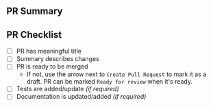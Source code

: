 <!-- Thank you for contributing to Pester! -->

## PR Summary
<!-- Please describe what your pull request fixes, or how it improves Pester.

If your pull request resolves a reported issue, please mention it by using `Fix #<issue_number>` on a new line, this will close the linked issue automatically when this PR is merged. For more info see: [Closing issues using keywords](https://help.github.com/articles/closing-issues-using-keywords/).

If your pull request integrates Pester with another system, please tell us how the change can be tested. -->

## PR Checklist

- [ ] PR has meaningful title
- [ ] Summary describes changes
- [ ] PR is ready to be merged
  - If not, use the arrow next to `Create Pull Request` to mark it as a draft. PR can be marked `Ready for review` when it's ready.
- [ ] Tests are added/update *(if required)*
- [ ] Documentation is updated/added *(if required)*

<!-- Before you continue, please review [Contributing to Pester](https://pester.dev/docs/contributing/introduction).

Our continuous integration system doesn't send any notifications about failed tests. Please return to the opened pull request (after ~60 minutes) to check if everything is OK. -->
